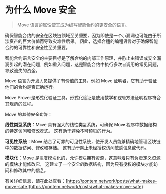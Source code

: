 # 为什么 Move 安全

> Move 语言的属性使其成为编写智能合约的更安全的语言。

确保智能合约的安全在区块链领域至关重要，因为即使是一个小漏洞也可能由于所涉资产的巨大价值而导致灾难性后果。  因此，选择合适的编程语言对于确保智能合约的可靠性和安全性至关重要。

智能合约语言安全的主要目标是了解合约的内部工作原理，并防止由错误或安全漏洞引起的潜在问题，例如重入问题，这是智能合约中执行多次自调用的常见问题，导致流失的资金。

Move 语言为开发人员提供了有价值的工具，例如 Move 证明器，它有助于验证他们的合约是否正确运行。

Move Prover是形式化验证工具，形式化验证是使用数学和逻辑方法证明程序符合其规范的过程。

Move 的其他安全功能： 

**线性类型系统**：Move 具有强大的线性类型系统，可确保 Move 程序中数据结构的特定访问和修改模式。  这有助于避免不可预见的行为。

**可见性系统**：Move 结合了可靠的可见性系统，使开发人员能够精确地管理区块链中的数据访问、修改和存储。  这有助于防止未经授权访问敏感信息或代码。

**模块化**：Move 是高度模块化的，允许模块拥有资源，这意味着只有负责定义资源的模块才能修改它。  这建立了一个安全的数据结构，因为只有授权的模块才能访问和修改其中的信息。

 有关详细信息，请在此处查看：[https://pontem.network/posts/what-makes-move-safe](https://pontem.network/posts/what-makes-move-safe)


<!-- Securing smart contracts is vital in the blockchain sector, as even a small vulnerability can result in disastrous consequences due to the significant value of the assets at stake. As such, selecting an appropriate programming language is essential in ensuring the reliability and security of smart contracts. -->

<!-- The primary goal of safety in smart contract languages is to understand the contract's inner workings and prevent potential problems arising from bugs or security flaws, such as the reentrancy issue, a common problem in smart contracts where multiple self-calls are executed, causing a drain of funds.

The Move language equips developers with valuable tools like the **Move prover**, which aids in verifying the correct operation of their contracts.

Move Prover is formal verification tool, formal verification is the process of using mathematical and logical methods to prove that a program meets its specification.

Other security features of Move :&#x20;

* **Linear Type System**: Move features a robust linear type system that guarantees specific access and modification patterns for data structures within a Move program. This aids in avoiding unforeseen behaviours.
* **Visibility System**: Move incorporates a solid visibility system, enabling developers to precisely manage data access, modification, and storage within a blockchain. This assists in preventing unauthorised access to sensitive information or code.
* **Modularity**: Move is highly modular, enabling resource ownership by modules, which means that only the module responsible for defining a resource can modify it. This establishes a secure data structure, as only authorized modules can access and modify the information within.

For more details check here : [https://pontem.network/posts/what-makes-move-safe](https://pontem.network/posts/what-makes-move-safe)
-->
